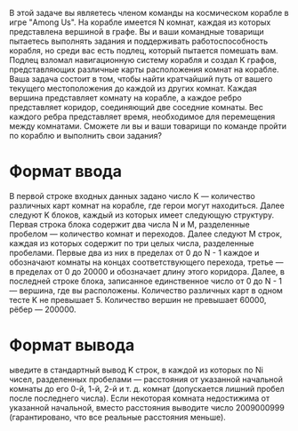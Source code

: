 В этой задаче вы являетесь членом команды на космическом корабле в игре "Among Us". На корабле имеется N комнат, каждая из которых представлена вершиной в графе. Вы и ваши командные товарищи пытаетесь выполнять задания и поддерживать работоспособность корабля, но среди вас есть подлец, который пытается помешать вам.
Подлец взломал навигационную систему корабля и создал K графов, представляющих различные карты расположения комнат на корабле. Ваша задача состоит в том, чтобы найти кратчайший путь от вашего текущего местоположения до каждой из других комнат.
Каждая вершина представляет комнату на корабле, а каждое ребро представляет коридор, соединяющий две соседние комнаты. Вес каждого ребра представляет время, необходимое для перемещения между комнатами.
Сможете ли вы и ваши товарищи по команде пройти по кораблю и выполнить свои задания?
# Формат ввода
В первой строке входных данных задано число K — количество различных карт комнат на корабле, где герои могут находиться. Далее следуют K блоков, каждый из которых имеет следующую структуру.
Первая строка блока содержит два числа N и M, разделенные пробелом — количество комнат и переходов. Далее следуют M строк, каждая из которых содержит по три целых числа, разделенные пробелами. Первые два из них в пределах от 0 до N - 1 каждое и обозначают комнаты на концах соответствующего перехода, третье — в пределах от 0 до 20000 и обозначает длину этого коридора. Далее, в последней строке блока, записанное единственное число от 0 до N - 1 — вершина, где вы расположены.
Количество различных карт в одном тесте K не превышает 5. Количество вершин не превышает 60000, рёбер — 200000.
# Формат вывода
ыведите в стандартный вывод K строк, в каждой из которых по Ni чисел, разделенных пробелами — расстояния от указанной начальной комнаты до его 0-й, 1-й, 2-й и т. д. комнат (допускается лишний пробел после последнего числа). Если некоторая комната недостижима от указанной начальной, вместо расстояния выводите число 2009000999 (гарантировано, что все реальные расстояния меньше).
